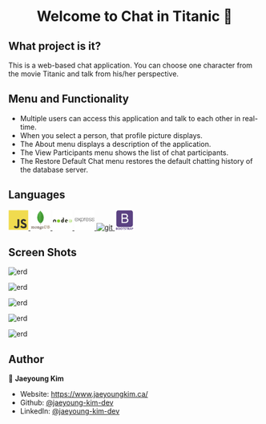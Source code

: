 <h1 align="center">Welcome to Chat in Titanic 👋</h1>

## What project is it?

This is a web-based chat application. You can choose one character from the movie Titanic and talk from his/her perspective.

## Menu and Functionality

- Multiple users can access this application and talk to each other in real-time.
- When you select a person, that profile picture displays.
- The About menu displays a description of the application.
- The View Participants menu shows the list of chat participants.
- The Restore Default Chat menu restores the default chatting history of the database server.

## Languages

<p align="left"> <a href="https://developer.mozilla.org/en-US/docs/Web/JavaScript" target="_blank"> <img src="https://raw.githubusercontent.com/devicons/devicon/master/icons/javascript/javascript-original.svg" alt="javascript" width="40" height="40"/> </a> <a href="https://www.mongodb.com/" target="_blank"> <img src="https://raw.githubusercontent.com/devicons/devicon/master/icons/mongodb/mongodb-original-wordmark.svg" alt="mongodb" width="40" height="40"/> </a> <a href="https://nodejs.org" target="_blank"> <img src="https://raw.githubusercontent.com/devicons/devicon/master/icons/nodejs/nodejs-original-wordmark.svg" alt="nodejs" width="40" height="40"/> </a> <a href="https://expressjs.com" target="_blank"> <img src="https://raw.githubusercontent.com/devicons/devicon/master/icons/express/express-original-wordmark.svg" alt="express" width="40" height="40"/> </a> <a href="https://git-scm.com/" target="_blank"> <img src="https://www.vectorlogo.zone/logos/git-scm/git-scm-icon.svg" alt="git" width="40" height="40"/> </a><a href="https://getbootstrap.com" target="_blank"> <img src="https://raw.githubusercontent.com/devicons/devicon/master/icons/bootstrap/bootstrap-plain-wordmark.svg" alt="bootstrap" width="40" height="40"/> </a> </p>

## Screen Shots

![erd](https://github.com/Jaeyoung-Kim-Dev/ChatWithTitanic/blob/master/screenshots/screenshot1.jpg?raw=true)

![erd](https://github.com/Jaeyoung-Kim-Dev/ChatWithTitanic/blob/master/screenshots/screenshot2.jpg?raw=true)

![erd](https://github.com/Jaeyoung-Kim-Dev/ChatWithTitanic/blob/master/screenshots/screenshot3.jpg?raw=true)

![erd](https://github.com/Jaeyoung-Kim-Dev/ChatWithTitanic/blob/master/screenshots/screenshot4.jpg?raw=true)

![erd](https://github.com/Jaeyoung-Kim-Dev/ChatWithTitanic/blob/master/screenshots/screenshot5.jpg?raw=true)

## Author

👤 **Jaeyoung Kim**

- Website: https://www.jaeyoungkim.ca/
- Github: [@jaeyoung-kim-dev](https://github.com/jaeyoung-kim-dev)
- LinkedIn: [@jaeyoung-kim-dev](https://www.linkedin.com/in/jaeyoung-kim-dev/)
